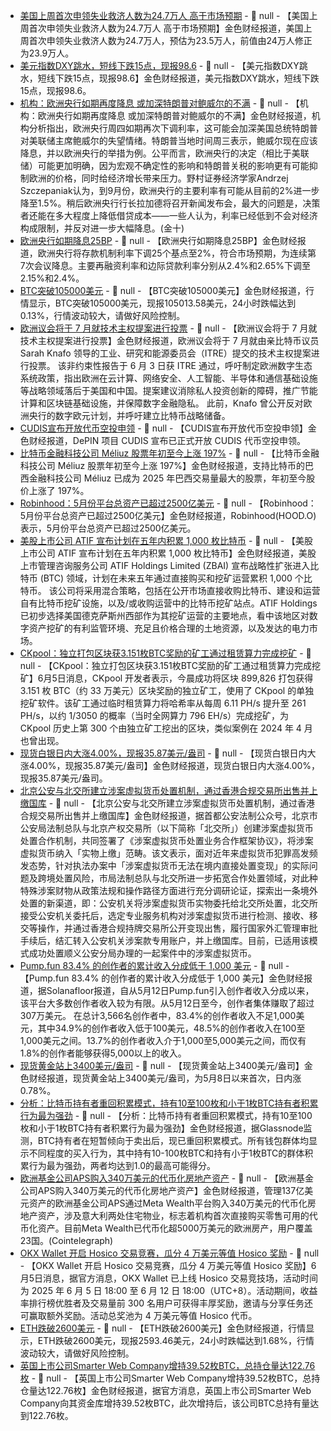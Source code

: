 - [美国上周首次申领失业救济人数为24.7万人 高于市场预期]() - 📰 null - 【美国上周首次申领失业救济人数为24.7万人 高于市场预期】金色财经报道，美国上周首次申领失业救济人数为24.7万人，预估为23.5万人，前值由24万人修正为23.9万人。
- [美元指数DXY跳水，短线下跌15点，现报98.6]() - 📰 null - 【美元指数DXY跳水，短线下跌15点，现报98.6】金色财经报道，美元指数DXY跳水，短线下跌15点，现报98.6。
- [机构：欧洲央行如期再度降息 或加深特朗普对鲍威尔的不满]() - 📰 null - 【机构：欧洲央行如期再度降息 或加深特朗普对鲍威尔的不满】金色财经报道，机构分析指出，欧洲央行周四如期再次下调利率，这可能会加深美国总统特朗普对美联储主席鲍威尔的失望情绪。特朗普当地时间周三表示，鲍威尔现在应该降息，并以欧洲央行的举措为例。公平而言，欧洲央行的决定（相比于美联储）可能更加明确，因为宏观不确定性的影响和特朗普关税的影响更有可能抑制欧洲的价格，同时给经济增长带来压力。野村证券经济学家Andrzej Szczepaniak认为，到9月份，欧洲央行的主要利率有可能从目前的2%进一步降至1.5%。稍后欧洲央行行长拉加德将召开新闻发布会，最大的问题是，决策者还能在多大程度上降低借贷成本——一些人认为，利率已经低到不会对经济构成限制，并反对进一步大幅降息。(金十)
- [欧洲央行如期降息25BP]() - 📰 null - 【欧洲央行如期降息25BP】金色财经报道，欧洲央行将存款机制利率下调25个基点至2%，符合市场预期，为连续第7次会议降息。主要再融资利率和边际贷款利率分别从2.4%和2.65%下调至2.15%和2.4%。
- [BTC突破105000美元]() - 📰 null - 【BTC突破105000美元】金色财经报道，行情显示，BTC突破105000美元，现报105013.58美元，24小时跌幅达到0.13%，行情波动较大，请做好风险控制。
- [欧洲议会将于 7 月就技术主权提案进行投票](https://cointelegraph.com/news/european-parliament-to-vote-on-tech-sovereignty-proposal-in-july) - 📰 null - 【欧洲议会将于 7 月就技术主权提案进行投票】金色财经报道，欧洲议会将于 7 月就由亲比特币议员 Sarah Knafo 领导的工业、研究和能源委员会（ITRE）提交的技术主权提案进行投票。 
该非约束性报告于 6 月 3 日获 ITRE 通过，呼吁制定欧洲数字生态系统政策，指出欧洲在云计算、网络安全、人工智能、半导体和通信基础设施等战略领域落后于美国和中国。提案建议消除私人投资创新的障碍，推广节能计算和区块链基础设施，并保障数字金融隐私。 
此前，Knafo 曾公开反对欧洲央行的数字欧元计划，并呼吁建立比特币战略储备。
- [CUDIS宣布开放代币空投申领](https://x.com/CudisWellness/status/1930595778965520534) - 📰 null - 【CUDIS宣布开放代币空投申领】金色财经报道，DePIN 项目 CUDIS 宣布已正式开放 CUDIS 代币空投申领。
- [比特币金融科技公司 Méliuz 股票年初至今上涨 197%](https://x.com/Cointelegraph/status/1930591382613209233) - 📰 null - 【比特币金融科技公司 Méliuz 股票年初至今上涨 197%】金色财经报道，支持比特币的巴西金融科技公司 Méliuz 已成为 2025 年巴西交易量最大的股票，年初至今股价上涨了 197%。
- [Robinhood：5月份平台总资产已超过2500亿美元]() - 📰 null - 【Robinhood：5月份平台总资产已超过2500亿美元】金色财经报道，Robinhood(HOOD.O)表示，5月份平台总资产已超过2500亿美元。
- [美股上市公司 ATIF 宣布计划在五年内积累 1,000 枚比特币](https://www.investing.com/news/cryptocurrency-news/atif-holdings-announces-strategic-diversification-to-bitcoin-business-432SI-4082478) - 📰 null - 【美股上市公司 ATIF 宣布计划在五年内积累 1,000 枚比特币】金色财经报道，美股上市管理咨询服务公司 ATIF Holdings Limited (ZBAI) 宣布战略性扩张进入比特币 (BTC) 领域，计划在未来五年通过直接购买和挖矿运营累积 1,000 个比特币。 
该公司将采用混合策略，包括在公开市场直接收购比特币、建设和运营自有比特币挖矿设施，以及/或收购运营中的比特币挖矿站点。ATIF Holdings 已初步选择美国德克萨斯州西部作为其挖矿运营的主要地点，看中该地区对数字资产挖矿的有利监管环境、充足且价格合理的土地资源，以及发达的电力市场。
- [CKpool：独立打包区块获3.151枚BTC奖励的矿工通过租赁算力完成挖矿](https://www.theblock.co/post/357117/solo-bitcoin-miner-wins-330k-worth-of-block-reward-after-renting-hash-power-to-beat-steep-odds-ckpool-dev-says) - 📰 null - 【CKpool：独立打包区块获3.151枚BTC奖励的矿工通过租赁算力完成挖矿】6月5日消息，CKpool 开发者表示，今晨成功将区块 899,826 打包获得 3.151 枚 BTC（约 33 万美元）区块奖励的独立矿工，使用了 CKpool 的单独挖矿软件。该矿工通过临时租赁算力将哈希率从每周 6.11 PH/s 提升至 261 PH/s，以约 1/3050 的概率（当时全网算力 796 EH/s）完成挖矿，为 CKpool 历史上第 300 个由独立矿工挖出的区块，类似案例在 2024 年 4 月也曾出现。
- [现货白银日内大涨4.00%，现报35.87美元/盎司]() - 📰 null - 【现货白银日内大涨4.00%，现报35.87美元/盎司】金色财经报道，现货白银日内大涨4.00%，现报35.87美元/盎司。
- [北京公安与北交所建立涉案虚拟货币处置机制，通过香港合规交易所出售并上缴国库](https://mp.weixin.qq.com/s/rwtDuZpQhjFh971sBeJ-Dg) - 📰 null - 【北京公安与北交所建立涉案虚拟货币处置机制，通过香港合规交易所出售并上缴国库】金色财经报道，据首都公安法制公众号，北京市公安局法制总队与北京产权交易所（以下简称「北交所」）创建涉案虚拟货币处置合作机制，共同签署了《涉案虚拟货币处置业务合作框架协议》，将涉案虚拟货币纳入「实物上缴」范畴。该文表示，面对近年来虚拟货币犯罪高发频发态势，针对执法办案中「涉案虚拟货币无法在境内直接处置变现」的实际问题及跨境处置风险，市局法制总队与北交所进一步拓宽合作处置领域，对此种特殊涉案财物从政策法规和操作路径方面进行充分调研论证，探索出一条境外处置的新渠道，即：公安机关将涉案虚拟货币实物委托给北交所处置，北交所接受公安机关委托后，选定专业服务机构对涉案虚拟货币进行检测、接收、移交等操作，并通过香港合规持牌交易所公开变现出售，履行国家外汇管理审批手续后，结汇转入公安机关涉案款专用账户，并上缴国库。目前，已适用该模式成功处置顺义公安分局办理的一起案件中的涉案虚拟货币。
- [Pump.fun 83.4% 的创作者的累计收入分成低于 1,000 美元]() - 📰 null - 【Pump.fun 83.4% 的创作者的累计收入分成低于 1,000 美元】金色财经报道，据Solanafloor报道，自从5月12日Pump.fun引入创作者收入分成以来，该平台大多数创作者收入较为有限。从5月12日至今，创作者集体赚取了超过307万美元。 
在总计3,566名创作者中，83.4%的创作者收入不足1,000美元，其中34.9%的创作者收入低于100美元，48.5%的创作者收入在100至1,000美元之间。13.7%的创作者收入介于1,000至5,000美元之间，而仅有1.8%的创作者能够获得5,000以上的收入。
- [现货黄金站上3400美元/盎司]() - 📰 null - 【现货黄金站上3400美元/盎司】金色财经报道，现货黄金站上3400美元/盎司，为5月8日以来首次，日内涨0.78%。
- [分析：比特币持有者重回积累模式，持有10至100枚和小于1枚BTC持有者积累行为最为强劲]() - 📰 null - 【分析：比特币持有者重回积累模式，持有10至100枚和小于1枚BTC持有者积累行为最为强劲】金色财经报道，据Glassnode监测，BTC持有者在短暂倾向于卖出后，现已重回积累模式。所有钱包群体均显示不同程度的买入行为，其中持有10-100枚BTC和持有小于1枚BTC的群体积累行为最为强劲，两者均达到1.0的最高可能得分。
- [欧洲基金公司APS购入340万美元的代币化房地产资产]() - 📰 null - 【欧洲基金公司APS购入340万美元的代币化房地产资产】金色财经报道，管理137亿美元资产的欧洲基金公司APS通过Meta Wealth平台购入340万美元的代币化房地产资产，涉及意大利两处住宅物业，标志着机构首次直接购买零售可用的代币化资产。目前Meta Wealth已代币化超5000万美元的欧洲房产，用户覆盖23国。(Cointelegraph)
- [OKX Wallet 开启 Hosico 交易竞赛，瓜分 4 万美元等值 Hosico 奖励]() - 📰 null - 【OKX Wallet 开启 Hosico 交易竞赛，瓜分 4 万美元等值 Hosico 奖励】6月5日消息，据官方消息，OKX Wallet 已上线 Hosico 交易竞技场，活动时间为 2025 年 6 月 5 日 18:00 至 6 月 12 日 18:00（UTC+8）。活动期间，收益率排行榜优胜者及交易量前 300 名用户可获得丰厚奖励，邀请与分享任务还可赢取额外奖励。活动总奖池为 4 万美元等值 Hosico 代币。
- [ETH跌破2600美元]() - 📰 null - 【ETH跌破2600美元】金色财经报道，行情显示，ETH跌破2600美元，现报2593.46美元，24小时跌幅达到1.68%，行情波动较大，请做好风险控制。
- [英国上市公司Smarter Web Company增持39.52枚BTC，总持仓量达122.76枚]() - 📰 null - 【英国上市公司Smarter Web Company增持39.52枚BTC，总持仓量达122.76枚】金色财经报道，据官方消息，英国上市公司Smarter Web Company向其资金库增持39.52枚BTC，此次增持后，该公司BTC总持有量达到122.76枚。
